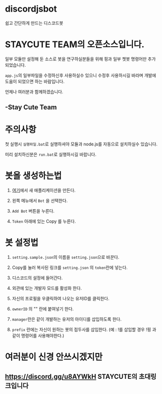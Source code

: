 # discordjsbot
쉽고 간단하게 만드는 디스코드봇


STAYCUTE TEAM의 오픈소스입니다.
=======================
일부 모듈만 설정해 둔 소스로
봇을 연구하실분들을 위해
핑과 일부 쳇봇 명령어만 추가되었습니다.

`app.js`의 일부파일을 수정하신후 사용하실수 있으니
수정후 사용하시길 바라며
개발에 도움이 되었으면 하는 바람입니다.



언제나 여러분과 함께하겠습니다.

-Stay Cute Team
----------------



주의사항
=======
첫 실행시 `실행파일.bat`로 실행하셔야 모듈과 node.js를 자동으로 설치하실수 있습니다.

미리 설치하신분은 `run.bat`로 실행하시길 바랍니다.




# 봇을 생성하는법

1. [여기](https://discordapp.com/developers/applications/)에서 새 애플리케이션을 만든다.

2. 왼쪽 메뉴에서 `Bot` 을 선택한다.

3. `Add Bot` 버튼을 누른다.

4. `Token` 아래에 있는 Copy 를 누른다.


봇 설정법
==============

1. `setting.sample.json`의 이름을 `setting.json`으로 바꾼다.

1. Copy를 눌러 복사된 링크를 `setting.json` 의 `token`란에 넣는다.

2. 디스코드의 설정에 들어간다.

3. 외관에 있는 개발자 모드를 활성화 한다.

4. 자신의 프로필을 우클릭하여 나오는 유저ID를 클릭한다.

5. `ownerID` 의 "" 란에 붙여넣기 한다.

6. `manager`란은 같이 개발하는 유저의 아이디를 삽입하도록 한다.

7. `prefix` 란에는 자신이 원하는 봇의 접두사를 삽입한다. (예 : !를 삽입할 경우 !핑 과 같이 명령어를 사용해야한다.)




여러분이 신경 안쓰시겠지만
==========================

https://discord.gg/u8AYWkH STAYCUTE의 초대링크입니다
-------------------------------

